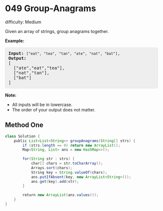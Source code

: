 # 049 Group-Anagrams

difficulty: Medium

<style>
        section pre{
          background-color: #eee;
          border: 1px solid #ddd;
          padding:10px;
          border-radius: 5px;
        }
      </style>
<section>
<div><p>Given an array of strings, group anagrams together.</p>
<p><strong>Example:</strong></p>
<pre><strong>Input:</strong> <code>["eat", "tea", "tan", "ate", "nat", "bat"]</code>,
<strong>Output:</strong>
[
  ["ate","eat","tea"],
  ["nat","tan"],
  ["bat"]
]</pre>
<p><strong>Note:</strong></p>
<ul>
	<li>All inputs will be in lowercase.</li>
	<li>The order of your output does not&nbsp;matter.</li>
</ul>
</div></section>
 
 ## Method One 
 
``` Java
class Solution {
    public List<List<String>> groupAnagrams(String[] strs) {
        if (strs.length == 0) return new ArrayList();
        Map<String, List> ans = new HashMap<>();
        
        for(String str : strs) {
            char[] chars = str.toCharArray();
            Arrays.sort(chars);
            String key = String.valueOf(chars);
            ans.putIfAbsent(key, new ArrayList<String>());
            ans.get(key).add(str);
        }
        
        return new ArrayList(ans.values());
    }
}
​
```
